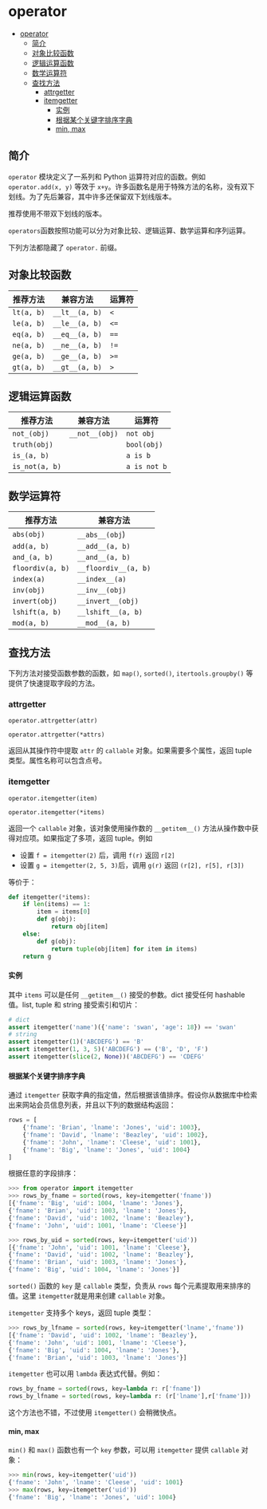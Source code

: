 # operator

- [operator](#operator)
  - [简介](#%e7%ae%80%e4%bb%8b)
  - [对象比较函数](#%e5%af%b9%e8%b1%a1%e6%af%94%e8%be%83%e5%87%bd%e6%95%b0)
  - [逻辑运算函数](#%e9%80%bb%e8%be%91%e8%bf%90%e7%ae%97%e5%87%bd%e6%95%b0)
  - [数学运算符](#%e6%95%b0%e5%ad%a6%e8%bf%90%e7%ae%97%e7%ac%a6)
  - [查找方法](#%e6%9f%a5%e6%89%be%e6%96%b9%e6%b3%95)
    - [attrgetter](#attrgetter)
    - [itemgetter](#itemgetter)
      - [实例](#%e5%ae%9e%e4%be%8b)
      - [根据某个关键字排序字典](#%e6%a0%b9%e6%8d%ae%e6%9f%90%e4%b8%aa%e5%85%b3%e9%94%ae%e5%ad%97%e6%8e%92%e5%ba%8f%e5%ad%97%e5%85%b8)
      - [min, max](#min-max)

## 简介

`operator` 模块定义了一系列和 Python 运算符对应的函数。例如 `operator.add(x, y)` 等效于 `x+y`。许多函数名是用于特殊方法的名称，没有双下划线。为了先后兼容，其中许多还保留双下划线版本。

推荐使用不带双下划线的版本。

`operators`函数按照功能可以分为对象比较、逻辑运算、数学运算和序列运算。

下列方法都隐藏了 `operator.` 前缀。

## 对象比较函数

| 推荐方法   | 兼容方法       | 运算符 |
| ---------- | -------------- | ------ |
| `lt(a, b)` | `__lt__(a, b)` | `<`    |
| `le(a, b)` | `__le__(a, b)` | `<=`   |
| `eq(a, b)` | `__eq__(a, b)` | `==`   |
| `ne(a, b)` | `__ne__(a, b)` | `!=`   |
| `ge(a, b)` | `__ge__(a, b)` | `>=`   |
| `gt(a, b)` | `__gt__(a, b)` | `>`    |

## 逻辑运算函数

| 推荐方法       | 兼容方法       | 运算符       |
| -------------- | -------------- | ------------ |
| `not_(obj)`    | `__not__(obj)` | `not obj`    |
| `truth(obj)`   |                | `bool(obj)`  |
| `is_(a, b)`    |                | `a is b`     |
| `is_not(a, b)` |                | `a is not b` |

## 数学运算符

| 推荐方法         | 兼容方法             |
| ---------------- | -------------------- |
| `abs(obj)`       | `__abs__(obj`)       |
| `add(a, b)`      | `__add__(a, b)`      |
| `and_(a, b)`     | `__and__(a, b)`      |
| `floordiv(a, b)` | `__floordiv__(a, b)` |
| `index(a)`       | `__index__(a)`       |
| `inv(obj)`       | `__inv__(obj)`       |
| `invert(obj)`    | `__invert__(obj)`    |
| `lshift(a, b)`   | `__lshift__(a, b)`   |
| `mod(a, b)`      | `__mod__(a, b)`      |

## 查找方法

下列方法对接受函数参数的函数，如 `map()`, `sorted()`, `itertools.groupby()` 等提供了快速提取字段的方法。

### attrgetter

`operator.attrgetter(attr)`

`operator.attrgetter(*attrs)`

返回从其操作符中提取 `attr` 的 `callable` 对象。如果需要多个属性，返回 tuple 类型。属性名称可以包含点号。

### itemgetter

`operator.itemgetter(item)`

`operator.itemgetter(*items)`

返回一个 `callable` 对象，该对象使用操作数的 `__getitem__()` 方法从操作数中获得对应项。如果指定了多项，返回 tuple。例如

- 设置 `f = itemgetter(2)` 后，调用 `f(r)` 返回 `r[2]`
- 设置 `g = itemgetter(2, 5, 3)`后，调用 `g(r)` 返回 `(r[2], r[5], r[3])`

等价于：

```py
def itemgetter(*items):
    if len(items) == 1:
        item = items[0]
        def g(obj):
            return obj[item]
    else:
        def g(obj):
            return tuple(obj[item] for item in items)
    return g
```

#### 实例

其中 `items` 可以是任何 `__getitem__()` 接受的参数。dict 接受任何 hashable 值。list, tuple 和 string 接受索引和切片：

```py
# dict
assert itemgetter('name')({'name': 'swan', 'age': 18}) == 'swan'
# string
assert itemgetter(1)('ABCDEFG') == 'B'
assert itemgetter(1, 3, 5)('ABCDEFG') == ('B', 'D', 'F')
assert itemgetter(slice(2, None))('ABCDEFG') == 'CDEFG'
```

#### 根据某个关键字排序字典

通过 `itemgetter` 获取字典的指定值，然后根据该值排序。假设你从数据库中检索出来网站会员信息列表，并且以下列的数据结构返回：

```py
rows = [
    {'fname': 'Brian', 'lname': 'Jones', 'uid': 1003},
    {'fname': 'David', 'lname': 'Beazley', 'uid': 1002},
    {'fname': 'John', 'lname': 'Cleese', 'uid': 1001},
    {'fname': 'Big', 'lname': 'Jones', 'uid': 1004}
]
```

根据任意的字段排序：

```py
>>> from operator import itemgetter
>>> rows_by_fname = sorted(rows, key=itemgetter('fname'))
[{'fname': 'Big', 'uid': 1004, 'lname': 'Jones'},
{'fname': 'Brian', 'uid': 1003, 'lname': 'Jones'},
{'fname': 'David', 'uid': 1002, 'lname': 'Beazley'},
{'fname': 'John', 'uid': 1001, 'lname': 'Cleese'}]

>>> rows_by_uid = sorted(rows, key=itemgetter('uid'))
[{'fname': 'John', 'uid': 1001, 'lname': 'Cleese'},
{'fname': 'David', 'uid': 1002, 'lname': 'Beazley'},
{'fname': 'Brian', 'uid': 1003, 'lname': 'Jones'},
{'fname': 'Big', 'uid': 1004, 'lname': 'Jones'}]
```

`sorted()` 函数的 `key` 是 `callable` 类型，负责从 `rows` 每个元素提取用来排序的值。这里 `itemgetter`就是用来创建 `callable` 对象。

`itemgetter` 支持多个 keys，返回 tuple 类型：

```py
>>> rows_by_lfname = sorted(rows, key=itemgetter('lname','fname'))
[{'fname': 'David', 'uid': 1002, 'lname': 'Beazley'},
{'fname': 'John', 'uid': 1001, 'lname': 'Cleese'},
{'fname': 'Big', 'uid': 1004, 'lname': 'Jones'},
{'fname': 'Brian', 'uid': 1003, 'lname': 'Jones'}]
```

`itemgetter` 也可以用 `lambda` 表达式代替。例如：

```py
rows_by_fname = sorted(rows, key=lambda r: r['fname'])
rows_by_lfname = sorted(rows, key=lambda r: (r['lname'],r['fname']))
```

这个方法也不错，不过使用 `itemgetter()` 会稍微快点。

#### min, max

`min()` 和 `max()` 函数也有一个 `key` 参数，可以用 `itemgetter` 提供 `callable` 对象：

```py
>>> min(rows, key=itemgetter('uid'))
{'fname': 'John', 'lname': 'Cleese', 'uid': 1001}
>>> max(rows, key=itemgetter('uid'))
{'fname': 'Big', 'lname': 'Jones', 'uid': 1004}
```
